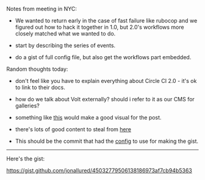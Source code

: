 Notes from meeting in NYC:

* We wanted to return early in the case of fast failure like rubocop and we
  figured out how to hack it together in 1.0, but 2.0's workflows more closely
  matched what we wanted to do.

* start by describing the series of events.

* do a gist of full config file, but also get the workflows part embedded.

Random thoughts today:

* don't feel like you have to explain everything about Circle CI 2.0 - it's ok
  to link to their docs.

* how do we talk about Volt externally? should i refer to it as our CMS for
  galleries?

* something like
  [this](https://circleci.com/workflow-run/a2085d22-0737-4eaf-a363-666c483de278)
  would make a good visual for the post.

* there's lots of good content to steal from
  [here](https://github.com/artsy/volt/pull/2797)

* This should be the commit that had the
  [config](https://github.com/artsy/volt/commit/1c3a7f36fce5bc4045c6f53509ea7ec9c5704010)
  to use for making the gist.

---

Here's the gist:

https://gist.github.com/jonallured/45032779506138186973af7cb94b5363
